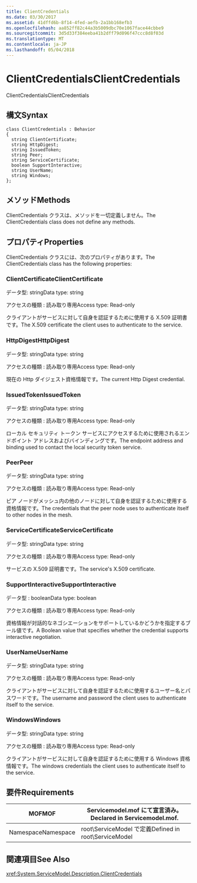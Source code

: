```yaml
---
title: ClientCredentials
ms.date: 03/30/2017
ms.assetid: 41dffd6b-8f14-4fed-aefb-2a1bb168efb3
ms.openlocfilehash: aa852ff82c44a3b5009dbc70e1067face44cbbe9
ms.sourcegitcommit: 3d5d33f384eeba41b2dff79d096f47ccc8d8f03d
ms.translationtype: MT
ms.contentlocale: ja-JP
ms.lasthandoff: 05/04/2018
---
```

# <a name="clientcredentials"></a><span data-ttu-id="cb8ea-102">ClientCredentials</span><span class="sxs-lookup"><span data-stu-id="cb8ea-102">ClientCredentials</span></span>
<span data-ttu-id="cb8ea-103">ClientCredentials</span><span class="sxs-lookup"><span data-stu-id="cb8ea-103">ClientCredentials</span></span>  
  
## <a name="syntax"></a><span data-ttu-id="cb8ea-104">構文</span><span class="sxs-lookup"><span data-stu-id="cb8ea-104">Syntax</span></span>  
  
```  
class ClientCredentials : Behavior  
{  
  string ClientCertificate;  
  string HttpDigest;  
  string IssuedToken;  
  string Peer;  
  string ServiceCertificate;  
  boolean SupportInteractive;  
  string UserName;  
  string Windows;  
};  
```  
  
## <a name="methods"></a><span data-ttu-id="cb8ea-105">メソッド</span><span class="sxs-lookup"><span data-stu-id="cb8ea-105">Methods</span></span>  
 <span data-ttu-id="cb8ea-106">ClientCredentials クラスは、メソッドを一切定義しません。</span><span class="sxs-lookup"><span data-stu-id="cb8ea-106">The ClientCredentials class does not define any methods.</span></span>  
  
## <a name="properties"></a><span data-ttu-id="cb8ea-107">プロパティ</span><span class="sxs-lookup"><span data-stu-id="cb8ea-107">Properties</span></span>  
 <span data-ttu-id="cb8ea-108">ClientCredentials クラスには、次のプロパティがあります。</span><span class="sxs-lookup"><span data-stu-id="cb8ea-108">The ClientCredentials class has the following properties:</span></span>  
  
### <a name="clientcertificate"></a><span data-ttu-id="cb8ea-109">ClientCertificate</span><span class="sxs-lookup"><span data-stu-id="cb8ea-109">ClientCertificate</span></span>  
 <span data-ttu-id="cb8ea-110">データ型: string</span><span class="sxs-lookup"><span data-stu-id="cb8ea-110">Data type: string</span></span>  
  
 <span data-ttu-id="cb8ea-111">アクセスの種類 : 読み取り専用</span><span class="sxs-lookup"><span data-stu-id="cb8ea-111">Access type: Read-only</span></span>  
  
 <span data-ttu-id="cb8ea-112">クライアントがサービスに対して自身を認証するために使用する X.509 証明書です。</span><span class="sxs-lookup"><span data-stu-id="cb8ea-112">The X.509 certificate the client uses to authenticate to the service.</span></span>  
  
### <a name="httpdigest"></a><span data-ttu-id="cb8ea-113">HttpDigest</span><span class="sxs-lookup"><span data-stu-id="cb8ea-113">HttpDigest</span></span>  
 <span data-ttu-id="cb8ea-114">データ型: string</span><span class="sxs-lookup"><span data-stu-id="cb8ea-114">Data type: string</span></span>  
  
 <span data-ttu-id="cb8ea-115">アクセスの種類 : 読み取り専用</span><span class="sxs-lookup"><span data-stu-id="cb8ea-115">Access type: Read-only</span></span>  
  
 <span data-ttu-id="cb8ea-116">現在の Http ダイジェスト資格情報です。</span><span class="sxs-lookup"><span data-stu-id="cb8ea-116">The current Http Digest credential.</span></span>  
  
### <a name="issuedtoken"></a><span data-ttu-id="cb8ea-117">IssuedToken</span><span class="sxs-lookup"><span data-stu-id="cb8ea-117">IssuedToken</span></span>  
 <span data-ttu-id="cb8ea-118">データ型: string</span><span class="sxs-lookup"><span data-stu-id="cb8ea-118">Data type: string</span></span>  
  
 <span data-ttu-id="cb8ea-119">アクセスの種類 : 読み取り専用</span><span class="sxs-lookup"><span data-stu-id="cb8ea-119">Access type: Read-only</span></span>  
  
 <span data-ttu-id="cb8ea-120">ローカル セキュリティ トークン サービスにアクセスするために使用されるエンドポイント アドレスおよびバインディングです。</span><span class="sxs-lookup"><span data-stu-id="cb8ea-120">The endpoint address and binding used to contact the local security token service.</span></span>  
  
### <a name="peer"></a><span data-ttu-id="cb8ea-121">Peer</span><span class="sxs-lookup"><span data-stu-id="cb8ea-121">Peer</span></span>  
 <span data-ttu-id="cb8ea-122">データ型: string</span><span class="sxs-lookup"><span data-stu-id="cb8ea-122">Data type: string</span></span>  
  
 <span data-ttu-id="cb8ea-123">アクセスの種類 : 読み取り専用</span><span class="sxs-lookup"><span data-stu-id="cb8ea-123">Access type: Read-only</span></span>  
  
 <span data-ttu-id="cb8ea-124">ピア ノードがメッシュ内の他のノードに対して自身を認証するために使用する資格情報です。</span><span class="sxs-lookup"><span data-stu-id="cb8ea-124">The credentials that the peer node uses to authenticate itself to other nodes in the mesh.</span></span>  
  
### <a name="servicecertificate"></a><span data-ttu-id="cb8ea-125">ServiceCertificate</span><span class="sxs-lookup"><span data-stu-id="cb8ea-125">ServiceCertificate</span></span>  
 <span data-ttu-id="cb8ea-126">データ型: string</span><span class="sxs-lookup"><span data-stu-id="cb8ea-126">Data type: string</span></span>  
  
 <span data-ttu-id="cb8ea-127">アクセスの種類 : 読み取り専用</span><span class="sxs-lookup"><span data-stu-id="cb8ea-127">Access type: Read-only</span></span>  
  
 <span data-ttu-id="cb8ea-128">サービスの X.509 証明書です。</span><span class="sxs-lookup"><span data-stu-id="cb8ea-128">The service's X.509 certificate.</span></span>  
  
### <a name="supportinteractive"></a><span data-ttu-id="cb8ea-129">SupportInteractive</span><span class="sxs-lookup"><span data-stu-id="cb8ea-129">SupportInteractive</span></span>  
 <span data-ttu-id="cb8ea-130">データ型 : boolean</span><span class="sxs-lookup"><span data-stu-id="cb8ea-130">Data type: boolean</span></span>  
  
 <span data-ttu-id="cb8ea-131">アクセスの種類 : 読み取り専用</span><span class="sxs-lookup"><span data-stu-id="cb8ea-131">Access type: Read-only</span></span>  
  
 <span data-ttu-id="cb8ea-132">資格情報が対話的なネゴシエーションをサポートしているかどうかを指定するブール値です。</span><span class="sxs-lookup"><span data-stu-id="cb8ea-132">A Boolean value that specifies whether the credential supports interactive negotiation.</span></span>  
  
### <a name="username"></a><span data-ttu-id="cb8ea-133">UserName</span><span class="sxs-lookup"><span data-stu-id="cb8ea-133">UserName</span></span>  
 <span data-ttu-id="cb8ea-134">データ型: string</span><span class="sxs-lookup"><span data-stu-id="cb8ea-134">Data type: string</span></span>  
  
 <span data-ttu-id="cb8ea-135">アクセスの種類 : 読み取り専用</span><span class="sxs-lookup"><span data-stu-id="cb8ea-135">Access type: Read-only</span></span>  
  
 <span data-ttu-id="cb8ea-136">クライアントがサービスに対して自身を認証するために使用するユーザー名とパスワードです。</span><span class="sxs-lookup"><span data-stu-id="cb8ea-136">The username and password the client uses to authenticate itself to the service.</span></span>  
  
### <a name="windows"></a><span data-ttu-id="cb8ea-137">Windows</span><span class="sxs-lookup"><span data-stu-id="cb8ea-137">Windows</span></span>  
 <span data-ttu-id="cb8ea-138">データ型: string</span><span class="sxs-lookup"><span data-stu-id="cb8ea-138">Data type: string</span></span>  
  
 <span data-ttu-id="cb8ea-139">アクセスの種類 : 読み取り専用</span><span class="sxs-lookup"><span data-stu-id="cb8ea-139">Access type: Read-only</span></span>  
  
 <span data-ttu-id="cb8ea-140">クライアントがサービスに対して自身を認証するために使用する Windows 資格情報です。</span><span class="sxs-lookup"><span data-stu-id="cb8ea-140">The windows credentials the client uses to authenticate itself to the service.</span></span>  
  
## <a name="requirements"></a><span data-ttu-id="cb8ea-141">要件</span><span class="sxs-lookup"><span data-stu-id="cb8ea-141">Requirements</span></span>  
  
|<span data-ttu-id="cb8ea-142">MOF</span><span class="sxs-lookup"><span data-stu-id="cb8ea-142">MOF</span></span>|<span data-ttu-id="cb8ea-143">Servicemodel.mof にて宣言済み。</span><span class="sxs-lookup"><span data-stu-id="cb8ea-143">Declared in Servicemodel.mof.</span></span>|  
|---------|-----------------------------------|  
|<span data-ttu-id="cb8ea-144">Namespace</span><span class="sxs-lookup"><span data-stu-id="cb8ea-144">Namespace</span></span>|<span data-ttu-id="cb8ea-145">root\ServiceModel で定義</span><span class="sxs-lookup"><span data-stu-id="cb8ea-145">Defined in root\ServiceModel</span></span>|  
  
## <a name="see-also"></a><span data-ttu-id="cb8ea-146">関連項目</span><span class="sxs-lookup"><span data-stu-id="cb8ea-146">See Also</span></span>  
 <xref:System.ServiceModel.Description.ClientCredentials>
